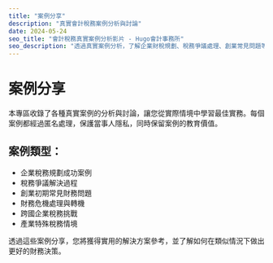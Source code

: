 ```yaml
---
title: "案例分享"
description: "真實會計稅務案例分析與討論"
date: 2024-05-24
seo_title: "會計稅務真實案例分析影片 - Hugo會計事務所"
seo_description: "透過真實案例分析，了解企業財稅規劃、稅務爭議處理、創業常見問題等實務情境，學習專業解決方案。立即觀看 https://hugo-accounting.com/videos/case-studies/"
---
```


# 案例分享

本專區收錄了各種真實案例的分析與討論，讓您從實際情境中學習最佳實務。每個案例都經過匿名處理，保護當事人隱私，同時保留案例的教育價值。

## 案例類型：

- 企業稅務規劃成功案例
- 稅務爭議解決過程
- 創業初期常見財務問題
- 財務危機處理與轉機
- 跨國企業稅務挑戰
- 產業特殊稅務情境

透過這些案例分享，您將獲得實用的解決方案參考，並了解如何在類似情況下做出更好的財務決策。
